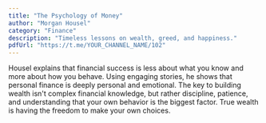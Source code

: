 ```yaml
---
title: "The Psychology of Money"
author: "Morgan Housel"
category: "Finance"
description: "Timeless lessons on wealth, greed, and happiness."
pdfUrl: "https://t.me/YOUR_CHANNEL_NAME/102"
---
```

Housel explains that financial success is less about what you know and more about how you behave. Using engaging stories, he shows that personal finance is deeply personal and emotional. The key to building wealth isn't complex financial knowledge, but rather discipline, patience, and understanding that your own behavior is the biggest factor. True wealth is having the freedom to make your own choices.
